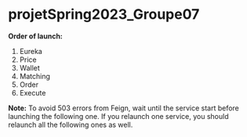# projetSpring2023_Groupe07

**Order of launch:** 
1. Eureka
2. Price
3. Wallet
4. Matching
5. Order
6. Execute

**Note:**
To avoid 503 errors from Feign, wait until the service start before launching the following one. If you relaunch one service, you should relaunch all the following ones as well.

